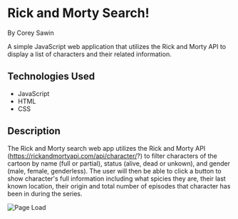 # Rick and Morty Search!

By Corey Sawin

A simple JavaScript web application that utilizes the Rick and Morty API to display a list of characters and their related information. 

## Technologies Used

- JavaScript
- HTML
- CSS

## Description

The Rick and Morty search web app utilizes the Rick and Morty API (https://rickandmortyapi.com/api/character/?) to filter characters of the cartoon by name (full or partial), status (alive, dead or unkown), and gender (male, female, genderless). The user will then be able to click a button to show character's full information including what spicies they are, their last known location, their origin and total number of episodes that character has been in during the series. 

![Page Load](PageLoad.png)